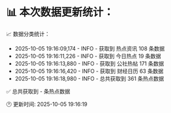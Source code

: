 📊 本次数据更新统计：
==========================

📈 数据分类统计：
- 2025-10-05 19:16:09,174 - INFO - 获取到 热点资讯 108 条数据
- 2025-10-05 19:16:11,226 - INFO - 获取到 今日热点 19 条数据
- 2025-10-05 19:16:13,880 - INFO - 获取到 公社热帖 171 条数据
- 2025-10-05 19:16:16,420 - INFO - 获取到 财经日历 63 条数据
- 2025-10-05 19:16:18,980 - INFO - 总共获取到 361 条热点数据

✅ 总共获取到 - 条热点数据

🕐 更新时间: 2025-10-05 19:16:19
